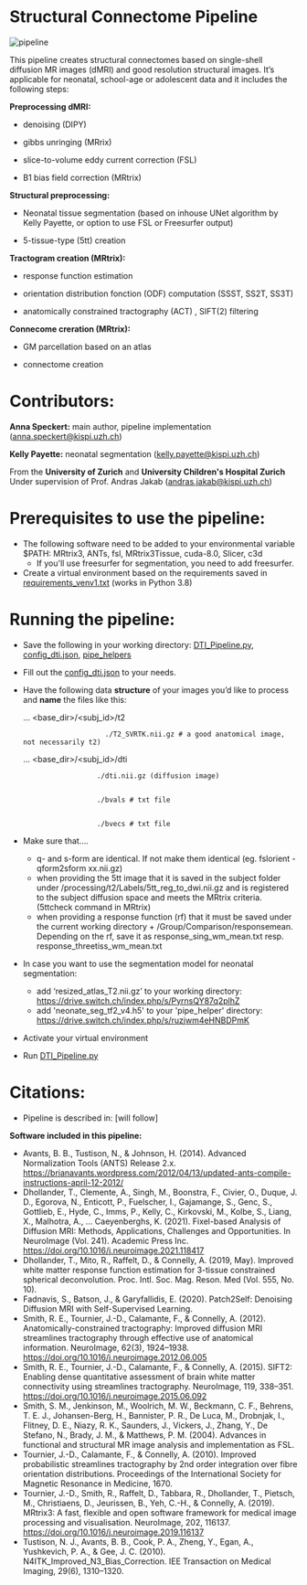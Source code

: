 # Structural Connectome Pipeline

![pipeline](https://github.com/annspe/connectome_pipeline/assets/98952324/7abf45f9-6992-43f0-b475-7d86e7c9e582)

This pipeline creates structural connectomes based on single-shell diffusion MR images (dMRI) and good resolution structural images. It’s applicable for neonatal, school-age or adolescent data and it includes the following steps: 


__Preprocessing dMRI:__


  *	denoising (DIPY) 

  
  *	gibbs unringing (MRrix)
  
  
  *	slice-to-volume eddy current correction (FSL)
  
  
  *	B1 bias field correction (MRtrix) 




__Structural preprocessing:__ 

  
  *	Neonatal tissue segmentation (based on inhouse UNet algorithm by Kelly Payette, or option to use FSL or Freesurfer output)
  
  
  *	5-tissue-type (5tt) creation 




__Tractogram creation (MRtrix):__ 

  
  *	response function estimation
  
  
  *	orientation distribution fonction (ODF) computation (SSST, SS2T, SS3T)
  
  
  *	anatomically constrained tractography (ACT) , SIFT(2) filtering




__Connecome creration (MRtrix):__ 

  
  *	GM parcellation based on an atlas
  
  
  *	connectome creation




# Contributors:

__Anna Speckert:__ main author, pipeline implementation (anna.speckert@kispi.uzh.ch)


__Kelly Payette:__ neonatal segmentation (kelly.payette@kispi.uzh.ch)



From the __University of Zurich__ and __University Children's Hospital Zurich__
Under supervision of Prof. Andras Jakab (andras.jakab@kispi.uzh.ch) 


# Prerequisites to use the pipeline: 
* The following software need to be added to your environmental variable $PATH: MRtrix3, ANTs, fsl, MRtrix3Tissue, cuda-8.0, Slicer, c3d
    * If you'll use freesurfer for segmentation, you need to add freesurfer.  
*	Create a virtual environment based on the requirements saved in  [requirements_venv1.txt](requirements_venv1.txt) (works in Python 3.8) 


# Running the pipeline: 
  *	Save the following in your working directory: [DTI_Pipeline.py](DTI_Pipeline.py), [config_dti.json](config_dti.json), [pipe_helpers](pipe_helpers)
  *	Fill out the [config_dti.json](config_dti.json) to your needs. 
  *	Have the following data __structure__ of your images you’d like to process and __name__ the files like this: 


   	 ... <base_dir>/<subj_id>/t2


   	                        ./T2_SVRTK.nii.gz # a good anatomical image, not necessarily t2)


   	... <base_dir>/<subj_id>/dti


   	                      ./dti.nii.gz (diffusion image)


   	                      ./bvals # txt file 


   	                      ./bvecs # txt file

  * Make sure that….
      * q- and s-form are identical. If not make them identical (eg. fslorient -qform2sform xx.nii.gz)   
      * when providing the 5tt image that it is saved in the subject folder under /processing/t2/Labels/5tt_reg_to_dwi.nii.gz and is registered to the subject diffusion space and meets the MRtrix criteria. (5ttcheck command in MRtrix)
      *	when providing a response function (rf) that it must be saved under the current working directory + /Group/Comparison/responsemean. Depending on the rf, save it as response_sing_wm_mean.txt resp. response_threetiss_wm_mean.txt
   
  * In case you want to use the segmentation model for neonatal segmentation:
      * add ‘resized_atlas_T2.nii.gz’ to your working directory: https://drive.switch.ch/index.php/s/PyrnsQY87q2plhZ  
      * add 'neonate_seg_tf2_v4.h5' to your 'pipe_helper' directory: https://drive.switch.ch/index.php/s/ruzjwm4eHNBDPmK
      
  * Activate your virtual environment 


  * Run [DTI_Pipeline.py](DTI_Pipeline.py)




# Citations:


* Pipeline is described in: [will follow]



__Software included in this pipeline:__
* Avants, B. B., Tustison, N., & Johnson, H. (2014). Advanced Normalization Tools (ANTS) Release 2.x. https://brianavants.wordpress.com/2012/04/13/updated-ants-compile-instructions-april-12-2012/
* Dhollander, T., Clemente, A., Singh, M., Boonstra, F., Civier, O., Duque, J. D., Egorova, N., Enticott, P., Fuelscher, I., Gajamange, S., Genc, S., Gottlieb, E., Hyde, C., Imms, P., Kelly, C., Kirkovski, M., Kolbe, S., Liang, X., Malhotra, A., … Caeyenberghs, K. (2021). Fixel-based Analysis of Diffusion MRI: Methods, Applications, Challenges and Opportunities. In NeuroImage (Vol. 241). Academic Press Inc. https://doi.org/10.1016/j.neuroimage.2021.118417
* Dhollander, T., Mito, R., Raffelt, D., & Connelly, A. (2019, May). Improved white matter response function estimation for 3-tissue constrained spherical deconvolution. Proc. Intl. Soc. Mag. Reson. Med (Vol. 555, No. 10).
* Fadnavis, S., Batson, J., & Garyfallidis, E. (2020). Patch2Self: Denoising Diffusion MRI with Self-Supervised Learning.
* Smith, R. E., Tournier, J.-D., Calamante, F., & Connelly, A. (2012). Anatomically-constrained tractography: Improved diffusion MRI streamlines tractography through effective use of anatomical information. NeuroImage, 62(3), 1924–1938. https://doi.org/10.1016/j.neuroimage.2012.06.005
* Smith, R. E., Tournier, J.-D., Calamante, F., & Connelly, A. (2015). SIFT2: Enabling dense quantitative assessment of brain white matter connectivity using streamlines tractography. NeuroImage, 119, 338–351. https://doi.org/10.1016/j.neuroimage.2015.06.092
* Smith, S. M., Jenkinson, M., Woolrich, M. W., Beckmann, C. F., Behrens, T. E. J., Johansen-Berg, H., Bannister, P. R., De Luca, M., Drobnjak, I., Flitney, D. E., Niazy, R. K., Saunders, J., Vickers, J., Zhang, Y., De Stefano, N., Brady, J. M., & Matthews, P. M. (2004). Advances in functional and structural MR image analysis and implementation as FSL.
* Tournier, J.-D., Calamante, F., & Connelly, A. (2010). Improved probabilistic streamlines tractography by 2nd order integration over fibre orientation distributions. Proceedings of the International Society for Magnetic Resonance in Medicine, 1670.
* Tournier, J.-D., Smith, R., Raffelt, D., Tabbara, R., Dhollander, T., Pietsch, M., Christiaens, D., Jeurissen, B., Yeh, C.-H., & Connelly, A. (2019). MRtrix3: A fast, flexible and open software framework for medical image processing and visualisation. NeuroImage, 202, 116137. https://doi.org/10.1016/j.neuroimage.2019.116137
* Tustison, N. J., Avants, B. B., Cook, P. A., Zheng, Y., Egan, A., Yushkevich, P. A., & Gee, J. C. (2010). N4ITK_Improved_N3_Bias_Correction. IEE Transaction on Medical Imaging, 29(6), 1310–1320.

